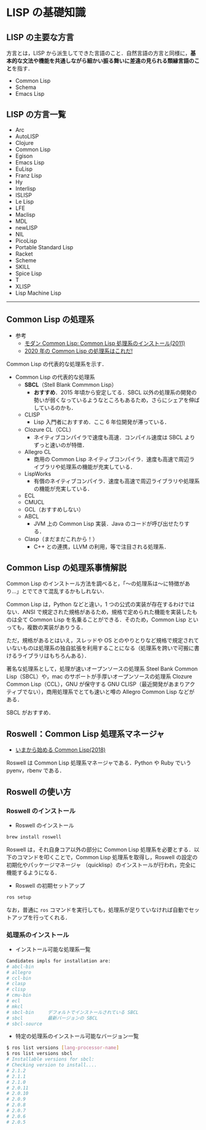 # LISP の基礎知識

## LISP の主要な方言

方言とは，LISP から派生してできた言語のこと．自然言語の方言と同様に，**基本的な文法や機能を共通しながら細かい振る舞いに差違の見られる類縁言語のこと**を指す．

- Common Lisp
- Schema
- Emacs Lisp

## LISP の方言一覧

- Arc
- AutoLISP
- Clojure
- Common Lisp
- Egison
- Emacs Lisp
- EuLisp
- Franz Lisp
- Hy
- Interlisp
- ISLISP
- Le Lisp
- LFE
- Maclisp
- MDL
- newLISP
- NIL
- PicoLisp
- Portable Standard Lisp
- Racket
- Scheme
- SKILL
- Spice Lisp
- T
- XLISP
- Lisp Machine Lisp

---

## Common Lisp の処理系

- 参考
  - [モダン Common Lisp: Common Lisp 処理系のインストール(2011)](http://dev.ariel-networks.com/wp/archives/354)
  - [2020 年の Common Lisp の処理系はこれだ!](https://zenn.dev/g000001/articles/e4eb6ab1c9040f03eafa)

Common Lisp の代表的な処理系を示す．

- Common Lisp の代表的な処理系
  - **SBCL**（Stell Blank Commmon Lisp）
    - **おすすめ**．2015 年頃から安定してる．SBCL 以外の処理系の開発の勢いが弱くなっているようなところもあるため，さらにシェアを伸ばしているのかも．
  - CLISP
    - Lisp 入門者におすすめ．ここ 6 年位開発が滞っている．
  - Clozure CL（CCL）
    - ネイティブコンパイラで速度も高速．コンパイル速度は SBCL よりずっと速いのが特徴．
  - Allegro CL
    - 商用の Common Lisp ネイティブコンパイラ．速度も高速で周辺ライブラリや処理系の機能が充実している．
  - LispWorks
    - 有償のネイティブコンパイラ．速度も高速で周辺ライブラリや処理系の機能が充実している．
  - ECL
  - CMUCL
  - GCL（おすすめしない）
  - ABCL
    - JVM 上の Common Lisp 実装．Java のコードが呼び出せたりする．
  - Clasp（まだまだこれから！）
    - C++ との連携，LLVM の利用，等で注目される処理系．

## Common Lisp の処理系事情解説

Common Lisp のインストール方法を調べると，「〜の処理系は〜に特徴があり...」とでてきて混乱するかもしれない．

Common Lisp は，Python などと違い，1 つの公式の実装が存在するわけではない．ANSI で規定された規格があるため，規格で定められた機能を実装したものは全て Common Lisp を名乗ることができる．そのため，Common Lisp といっても，複数の実装がありうる．

ただ，規格があるとはいえ，スレッドや OS とのやりとりなど規格で規定されていないものは処理系の独自拡張を利用することになる（処理系を跨いで可搬に書けるライブラリはもちろんある）．

著名な処理系として，処理が速いオープンソースの処理系 Steel Bank Common Lisp（SBCL）や，mac のサポートが手厚いオープンソースの処理系 Clozure Common Lisp（CCL），GNU が保守する GNU CLISP（最近開発があまりアクティブでない），商用処理系でとても速いと噂の Allegro Common Lisp などがある．

SBCL がおすすめ．

## Roswell：Common Lisp 処理系マネージャ

- [いまから始める Common Lisp(2018)](https://qiita.com/t-sin/items/054c2ff315ec3b9d3bdc)

Roswell は Common Lisp 処理系マネージャである．Python や Ruby でいう pyenv，rbenv である．

## Roswell の使い方

### Roswell のインストール

- Roswell のインストール

```sh
brew install roswell
```

Roswell は，それ自身コア以外の部分に Common Lisp 処理系を必要とする．以下のコマンドを叩くことで，Common Lisp 処理系を取得し，Roswell の設定の初期化やパッケージマネージャ （quicklisp）のインストールが行われ，完全に機能するようになる．

- Roswell の初期セットアップ

```sh
ros setup
```

なお，普通に `ros` コマンドを実行しても，処理系が足りていなければ自動でセットアップを行ってくれる．

### 処理系のインストール

- インストール可能な処理系一覧

```sh
Candidates impls for installation are:
# abcl-bin
# allegro
# ccl-bin
# clasp
# clisp
# cmu-bin
# ecl
# mkcl
# sbcl-bin     デフォルトでインストールされている SBCL
# sbcl         最新バージョンの SBCL
# sbcl-source
```

- 特定の処理系のインストール可能なバージョン一覧

```sh
$ ros list versions [lang-processor-name]
$ ros list versions sbcl
# Installable versions for sbcl:
# Checking version to install....
# 2.1.2
# 2.1.1
# 2.1.0
# 2.0.11
# 2.0.10
# 2.0.9
# 2.0.8
# 2.0.7
# 2.0.6
# 2.0.5
```
